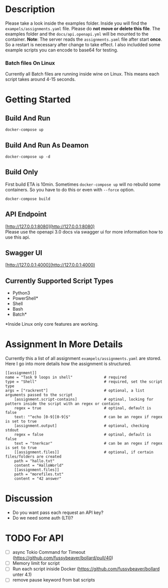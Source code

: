 # Description

Please take a look inside the examples folder. Inside you will find the `exampels/assignments.yaml` file. Please do  **not move or delete this file**.
The examples folder and the `docs/api.openapi.yml` will be mounted to the container. **Note**: The server reads the ```assignments.yaml``` file after start **once**. So a restart is necessary after change to take effect. I also includded some example scripts you can encode to base64 for testing.

### Batch files On Linux

Currently all Batch files are running inside wine on Linux. This means each script takes around 4-15 seconds.

# Getting Started

## Build And Run

```
docker-compose up
```

## Build And Run As Deamon

```
docker-compose up -d
```

## Build Only

First build ETA is 10min.
Sometimes `docker-compose up` will no rebuild some containers. So you have to do this or even with `--force` option.

```
docker-compose build
```

## API Endpoint

[http://127.0.0.1:8080](http://127.0.0.1:8080)  
Please use the openapi 3.0 docs via swagger ui for more information how to use this api.

## Swagger UI

[http://127.0.0.1:4000](http://127.0.0.1:4000)

## Currently Supported Script Types

-   Python3
-   PowerShell\*
-   Shell
-   Bash
-   Batch\*

\*Inside Linux only core features are working.

# Assignment In More Details

Currently this a list of all assignment `exampels/assignments.yaml` are stored.
Here I go into more details how the assignment is structured.

```
[[assignment]]
name = "Task 9 loops in shell"              # required
type = "Shell"                              # required, set the script type
args = ["rackrent"]                         # optional, a list arguments passed to the script
    [assignment.script-contains]            # optinal, locking for pattern inside the script with an regex or contains
    regex = true                            # optinal, default is false
    text: "^echo [0-9][0-9]$"               # can be an regex if regex is set to true
    [assignment.output]                     # optional, checking stdout
    regex = false                           # optinal, default is false
    text = "tnerkcar"                       # can be an regex if regex is set to true
    [[assignment.files]]                    # optional, if certain files/folders are created
    path = "hallo.txt"
    content = "HalloWorld"
    [[assignment.files]]
    path = "morefiles.txt"
    content = "42 answer"

```

# Discussion

-   Do you want pass each request an API key?
-   Do we need some auth (LTI)?

# TODO For API

-   [ ] async Tokio Command for Timeout (https://github.com/fussybeaver/bollard/pull/40)
-   [ ] Memory limit for script
-   [ ] Run each script iniside Docker (https://github.com/fussybeaver/bollard unter 4.1)
-   [ ] remove pause keyword from bat scripts
